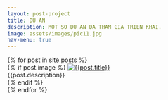 ```yaml
---
layout: post-project
title: DU AN
description: MOT SO DU AN DA THAM GIA TRIEN KHAI.
image: assets/images/pic11.jpg
nav-menu: true
---
```

<section id="photos">
<div class="row-no-gutters">
    {% for post in site.posts %}
	<div class="box">
		{% if post.image %}
		<a href="{{site.baseurl}}{{post.url}}" class="portfolio-box">
		  <img src="{{site.baseurl}}/assets/images/thumbs/{{ post.title }}/{{ post.image }}" alt="{{post.title}}">	
		</a>
		<div class="container">
			<!-- <h4>{{post.title}}</h4> -->
			{{post.description}}
		</div>
		{% endif %}
	</div>
   {% endfor %}
</div>
</div>

<script src="{{site.baseurl}}/js/photo-grid.js"></script>